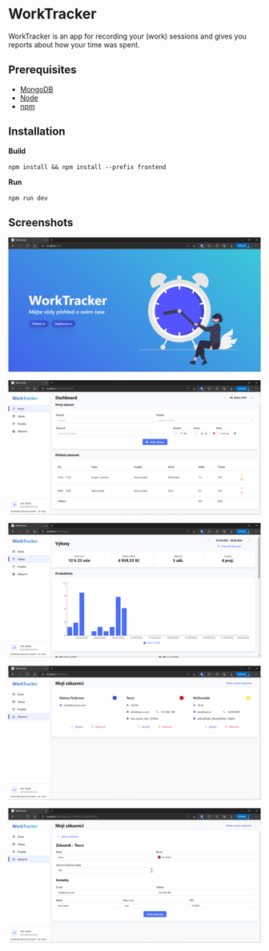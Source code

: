 # WorkTracker

WorkTracker is an app for recording your (work) sessions 
and gives you reports about how your time was spent.

Prerequisites
---------
- [MongoDB](https://www.mongodb.com/)
- [Node](https://nodejs.org/en/download/)
- [npm](https://nodejs.org/en/download/package-manager/)

Installation
---------
**Build**  

`npm install && npm install --prefix frontend`

**Run**  

`npm run dev`

Screenshots
---------
![WorkTracker - Landing](docs/Landing.png)

![WorkTracker - Dashboard](docs/Dashboard.png)

![WorkTracker - Reports](docs/Reports.png)

![WorkTracker - Clients](docs/Clients.png)

![WorkTracker - Client](docs/Client.png)
